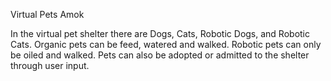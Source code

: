 Virtual Pets Amok

In the virtual pet shelter there are Dogs, Cats, Robotic Dogs, and Robotic Cats. 
Organic pets can be feed, watered and walked. Robotic pets can only be oiled and walked.
Pets can also be adopted or admitted to the shelter through user input. 
